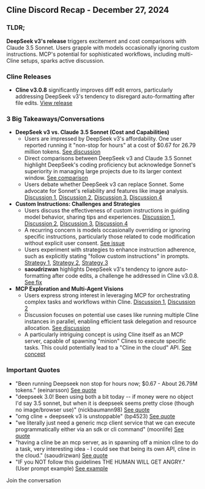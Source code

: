## Cline Discord Recap - December 27, 2024

### TLDR;

**DeepSeek v3's release** triggers excitement and cost comparisons with Claude 3.5 Sonnet. Users grapple with models occasionally ignoring custom instructions. MCP's potential for sophisticated workflows, including multi-Cline setups, sparks active discussion.

### Cline Releases

*   **Cline v3.0.8** significantly improves diff edit errors, particularly addressing DeepSeek v3's tendency to disregard auto-formatting after file edits. [View release](https://discord.com/channels/1275535550845292637/1275535550845292640/1322354105896800320)

### 3 Big Takeaways/Conversations

*   **DeepSeek v3 vs. Claude 3.5 Sonnet (Cost and Capabilities)**
    *   Users are impressed by DeepSeek v3's affordability. One user reported running it "non-stop for hours" at a cost of $0.67 for 26.79 million tokens. [See discussion](https://discord.com/channels/1275535550845292637/1275535550845292640/1322345334915207249)
    *   Direct comparisons between DeepSeek v3 and Claude 3.5 Sonnet highlight DeepSeek's coding proficiency but acknowledge Sonnet's superiority in managing large projects due to its larger context window. [See comparison](https://discord.com/channels/1275535550845292637/1275535550845292640/1322344172170252289)
    *   Users debate whether DeepSeek v3 can replace Sonnet. Some advocate for Sonnet's reliability and features like image analysis. [Discussion 1](https://discord.com/channels/1275535550845292637/1275535550845292640/1322413414164992061), [Discussion 2](https://discord.com/channels/1275535550845292637/1275535550845292640/1322452264337801226), [Discussion 3](https://discord.com/channels/1275535550845292637/1275535550845292640/1322452477060059146), [Discussion 4](https://discord.com/channels/1275535550845292637/1275535550845292640/1322455465078034493)
*   **Custom Instructions: Challenges and Strategies**
    *   Users discuss the effectiveness of custom instructions in guiding model behavior, sharing tips and experiences. [Discussion 1](https://discord.com/channels/1275535550845292637/1275535550845292640/1322334395562066012), [Discussion 2](https://discord.com/channels/1275535550845292637/1275535550845292640/1322334425425645650), [Discussion 3](https://discord.com/channels/1275535550845292637/1275535550845292640/1322334724701687839), [Discussion 4](https://discord.com/channels/1275535550845292637/1275535550845292640/1322335975833206924)
    *   A recurring concern is models occasionally overriding or ignoring specific instructions, particularly those related to code modification without explicit user consent. [See issue](https://discord.com/channels/1275535550845292637/1275555786621325382/1299383749317886126)
    *   Users experiment with strategies to enhance instruction adherence, such as explicitly stating "follow custom instructions" in prompts. [Strategy 1](https://discord.com/channels/1275535550845292637/1275535550845292640/1322334645882323097), [Strategy 2](https://discord.com/channels/1275535550845292637/1275535550845292640/1322334866179620935), [Strategy 3](https://discord.com/channels/1275535550845292637/1275535550845292640/1322339507269406892)
    *   **saoudrizwan** highlights DeepSeek v3's tendency to ignore auto-formatting after code edits, a challenge he addressed in Cline v3.0.8. [See fix](https://discord.com/channels/1275535550845292637/1275535550845292640/1322327726509789305)
*   **MCP Exploration and Multi-Agent Visions**
    *   Users express strong interest in leveraging MCP for orchestrating complex tasks and workflows within Cline. [Discussion 1](https://discord.com/channels/1275535550845292637/1316849926533287986/1322374379161780224), [Discussion 2](https://discord.com/channels/1275535550845292637/1316849926533287986/1322391594573500448)
    *   Discussion focuses on potential use cases like running multiple Cline instances in parallel, enabling efficient task delegation and resource allocation. [See discussion](https://discord.com/channels/1275535550845292637/1316849926533287986/1322374379161780224)
    *   A particularly intriguing concept is using Cline itself as an MCP server, capable of spawning "minion" Clines to execute specific tasks. This could potentially lead to a "Cline in the cloud" API. [See concept](https://discord.com/channels/1275535550845292637/1316849926533287986/1322376027653148733)

### Important Quotes

*   "Been running Deepseek non stop for hours now; $0.67 - About 26.79M tokens." (eeinarsson) [See quote](https://discord.com/channels/1275535550845292637/1275535550845292640/1322345334915207249)
*   "deepseek 3.0! Been using both a bit today -- if money were no object I'd say 3.5 sonnet, but when it is deepseek seems pretty close (though no image/browser use)" (nickbaumann98) [See quote](https://discord.com/channels/1275535550845292637/1275535550845292640/1322344172170252289)
*   "omg cline + deepseek v3 is unstoppable" (bp4523) [See quote](https://discord.com/channels/1275535550845292637/1275535550845292640/13222288-L2291)
*   "we literally just need a generic mcp client service that we can execute programmatically either via an sdk or cli command" (moonlife) [See quote](https://discord.com/channels/1275535550845292637/1316849926533287986/1322391594573500448)
*   "having a cline be an mcp server, as in spawning off a minion cline to do a task, very interesting idea - I could see that being its own API, cline in the cloud." (saoudrizwan) [See quote](https://discord.com/channels/1275535550845292637/1316849926533287986/1322376027653148733)
*   "IF you NOT follow this guidelines THE HUMAN WILL GET ANGRY." (User prompt example) [See example](https://discord.com/channels/1275535550845292637/1275555786621325382/1299383749317886126)

Join the conversation

